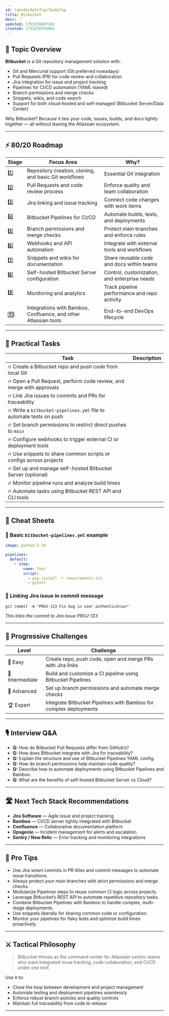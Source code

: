 ```yaml
---
id: lqkndec0gfn7cpc7bu8s7up
title: Bitbucket
desc: ''
updated: 1753256807161
created: 1753256783001
---
```


## 📌 Topic Overview

**Bitbucket** is a Git repository management solution with:

* Git and Mercurial support (Git preferred nowadays)
* Pull Requests (PR) for code review and collaboration
* Jira integration for issue and project tracking
* Pipelines for CI/CD automation (YAML-based)
* Branch permissions and merge checks
* Snippets, wikis, and code search
* Support for both cloud-hosted and self-managed (Bitbucket Server/Data Center)

Why Bitbucket?
Because it ties your code, issues, builds, and docs tightly together — all without leaving the Atlassian ecosystem.

---

## ⚡ 80/20 Roadmap

| Stage | Focus Area                                                      | Why?                                         |
| ----- | --------------------------------------------------------------- | -------------------------------------------- |
| 1️⃣   | Repository creation, cloning, and basic Git workflows           | Essential Git integration                    |
| 2️⃣   | Pull Requests and code review process                           | Enforce quality and team collaboration       |
| 3️⃣   | Jira linking and issue tracking                                 | Connect code changes with work items         |
| 4️⃣   | Bitbucket Pipelines for CI/CD                                   | Automate builds, tests, and deployments      |
| 5️⃣   | Branch permissions and merge checks                             | Protect main branches and enforce rules      |
| 6️⃣   | Webhooks and API automation                                     | Integrate with external tools and workflows  |
| 7️⃣   | Snippets and wikis for documentation                            | Share reusable code and docs within teams    |
| 8️⃣   | Self-hosted Bitbucket Server configuration                      | Control, customization, and enterprise needs |
| 9️⃣   | Monitoring and analytics                                        | Track pipeline performance and repo activity |
| 🔟    | Integrations with Bamboo, Confluence, and other Atlassian tools | End-to-end DevOps lifecycle                  |

---

## 🚀 Practical Tasks

| Task                                                                  | Description |
| --------------------------------------------------------------------- | ----------- |
| 🔥 Create a Bitbucket repo and push code from local Git               |             |
| 🔥 Open a Pull Request, perform code review, and merge with approvals |             |
| 🔥 Link Jira issues to commits and PRs for traceability               |             |
| 🔥 Write a `bitbucket-pipelines.yml` file to automate tests on push   |             |
| 🔥 Set branch permissions to restrict direct pushes to `main`         |             |
| 🔥 Configure webhooks to trigger external CI or deployment tools      |             |
| 🔥 Use snippets to share common scripts or configs across projects    |             |
| 🔥 Set up and manage self-hosted Bitbucket Server (optional)          |             |
| 🔥 Monitor pipeline runs and analyze build times                      |             |
| 🔥 Automate tasks using Bitbucket REST API and CLI tools              |             |

---

## 🧾 Cheat Sheets

### 🔹 Basic `bitbucket-pipelines.yml` example

```yaml
image: python:3.10

pipelines:
  default:
    - step:
        name: Test
        script:
          - pip install -r requirements.txt
          - pytest
```

### 🔹 Linking Jira issue in commit message

```
git commit -m "PROJ-123 Fix bug in user authentication"
```

*This links the commit to Jira issue PROJ-123*

---

## 🎯 Progressive Challenges

| Level           | Challenge                                                         |
| --------------- | ----------------------------------------------------------------- |
| 🥉 Easy         | Create repo, push code, open and merge PRs with Jira links        |
| 🥈 Intermediate | Build and customize a CI pipeline using Bitbucket Pipelines       |
| 🥇 Advanced     | Set up branch permissions and automate merge checks               |
| 🏆 Expert       | Integrate Bitbucket Pipelines with Bamboo for complex deployments |

---

## 🎙️ Interview Q\&A

* **Q:** How do Bitbucket Pull Requests differ from GitHub’s?
* **Q:** How does Bitbucket integrate with Jira for traceability?
* **Q:** Explain the structure and use of Bitbucket Pipelines YAML config.
* **Q:** How do branch permissions help maintain code quality?
* **Q:** Describe how to automate deployments using Bitbucket Pipelines and Bamboo.
* **Q:** What are the benefits of self-hosted Bitbucket Server vs Cloud?

---

## 🛣️ Next Tech Stack Recommendations

* **Jira Software** — Agile issue and project tracking
* **Bamboo** — CI/CD server tightly integrated with Bitbucket
* **Confluence** — Collaborative documentation platform
* **Opsgenie** — Incident management for alerts and escalation
* **Sentry / New Relic** — Error tracking and monitoring integrations

---

## 🧠 Pro Tips

* Use Jira smart commits in PR titles and commit messages to automate issue transitions.
* Always protect your main branches with strict permissions and merge checks.
* Modularize Pipelines steps to reuse common CI logic across projects.
* Leverage Bitbucket’s REST API to automate repetitive repository tasks.
* Combine Bitbucket Pipelines with Bamboo to handle complex, multi-stage deployments.
* Use snippets liberally for sharing common code or configuration.
* Monitor your pipelines for flaky tests and optimize build times proactively.

---

## ⚔️ Tactical Philosophy

> Bitbucket thrives as the command center for Atlassian-centric teams who want integrated issue tracking, code collaboration, and CI/CD under one roof.

Use it to:

* Close the loop between development and project management
* Automate testing and deployment pipelines seamlessly
* Enforce robust branch policies and quality controls
* Maintain full traceability from code to release

---
